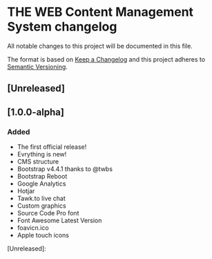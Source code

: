 # THE WEB Content Management System changelog
All notable changes to this project will be documented in this file.

The format is based on [Keep a Changelog](https://keepachangelog.com/en/1.0.0/)
and this project adheres to [Semantic Versioning](https://semver.org/spec/v2.0.0.html).

## [Unreleased]

## [1.0.0-alpha]
### Added
- The first official release!
- Evrything is new!
- CMS structure
- Bootstrap v4.4.1 thanks to @twbs
- Bootstrap Reboot
- Google Analytics
- Hotjar
- Tawk.to live chat
- Custom graphics
- Source Code Pro font
- Font Awesome Latest Version 
- foavicn.ico
- Apple touch icons

[Unreleased]:
